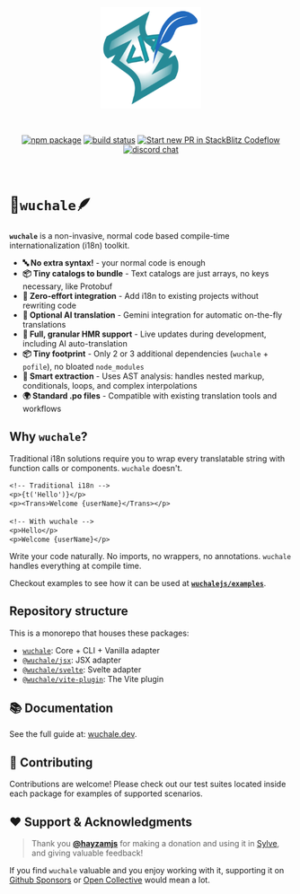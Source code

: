 <p align="center">
    <a href="https://wuchale.dev/">
        <img width="180" src="https://raw.githubusercontent.com/wuchalejs/wuchalejs.github.io/main/public/favicon.svg" alt="wuchale logo">
    </a>
</p>
<br/>
<p align="center">
  <a href="https://npmjs.com/package/wuchale"><img src="https://img.shields.io/npm/v/wuchale.svg" alt="npm package"></a>
  <a href="https://github.com/wuchalejs/wuchale/actions/workflows/node.js.yml"><img src="https://github.com/K1DV5/wuchale/actions/workflows/node.js.yml/badge.svg?branch=main" alt="build status"></a>
  <a href="https://pr.new/wuchalejs/wuchale"><img src="https://developer.stackblitz.com/img/start_pr_dark_small.svg" alt="Start new PR in StackBlitz Codeflow"></a>
  <a href="https://discord.gg/ypVSZTbzvG"><img src="https://img.shields.io/badge/chat-discord-blue?style=flat&logo=discord" alt="discord chat"></a>
</p>
<br/>

# 📜`wuchale`🪶

**`wuchale`** is a non-invasive, normal code based compile-time internationalization (i18n) toolkit.

- **🔤 No extra syntax!** - your normal code is enough
- **📦 Tiny catalogs to bundle** - Text catalogs are just arrays, no keys necessary, like Protobuf
- **🔧 Zero-effort integration** - Add i18n to existing projects without rewriting code
- **🤖 Optional AI translation** - Gemini integration for automatic on-the-fly translations
- **🔄 Full, granular HMR support** - Live updates during development, including AI auto-translation
- **📦 Tiny footprint** - Only 2 or 3 additional dependencies (`wuchale` + `pofile`), no bloated `node_modules`
- **🎯 Smart extraction** - Uses AST analysis: handles nested markup, conditionals, loops, and complex interpolations
- **🌍 Standard .po files** - Compatible with existing translation tools and workflows

## Why `wuchale`?

Traditional i18n solutions require you to wrap every translatable string with
function calls or components. `wuchale` doesn't.

```svelte
<!-- Traditional i18n -->
<p>{t('Hello')}</p>
<p><Trans>Welcome {userName}</Trans></p>

<!-- With wuchale -->
<p>Hello</p>
<p>Welcome {userName}</p>
```

Write your code naturally. No imports, no wrappers, no annotations.
`wuchale` handles everything at compile time.

Checkout examples to see how it can be used at **[`wuchalejs/examples`](https://github.com/wuchalejs/examples)**.

## Repository structure

This is a monorepo that houses these packages:

- [`wuchale`](https://npmjs.com/package/wuchale): Core + CLI + Vanilla adapter
- [`@wuchale/jsx`](https://npmjs.com/package/@wuchale/jsx): JSX adapter
- [`@wuchale/svelte`](https://npmjs.com/package/@wuchale/svelte): Svelte adapter
- [`@wuchale/vite-plugin`](https://npmjs.com/package/@wuchale/vite-plugin): The Vite plugin

## 📚 Documentation

See the full guide at: [wuchale.dev](https://wuchale.dev/).

## 🤝 Contributing

Contributions are welcome! Please check out our test suites located inside each
package for examples of supported scenarios.

## ❤️ Support & Acknowledgments

> Thank you **[@hayzamjs](https://github.com/hayzamjs)** for making a donation
and using it in [Sylve](https://github.com/AlchemillaHQ/Sylve), and giving
valuable feedback!

If you find `wuchale` valuable and you enjoy working with it, supporting it on
[Github Sponsors](https://github.com/sponsors/K1DV5) or [Open
Collective](https://opencollective.com/wuchale) would mean a lot.
